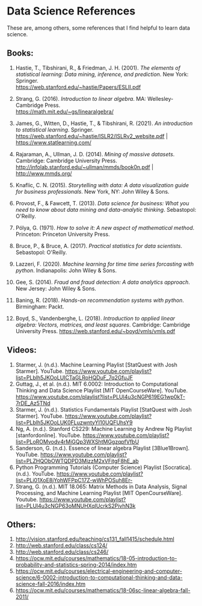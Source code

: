 # Data Science References
These are, among others, some references that I find helpful to learn data science.<br/> 
## Books:
1. Hastie, T., Tibshirani, R., & Friedman, J. H. (2001). *The elements of statistical learning: Data mining, inference, and prediction*. New York: Springer. <br/>
https://web.stanford.edu/~hastie/Papers/ESLII.pdf

2. Strang, G. (2016). *Introduction to linear algebra*. MA: Wellesley-Cambridge Press. <br/>
https://math.mit.edu/~gs/linearalgebra/

3. James, G., Witten, D., Hastie, T., & Tibshirani, R. (2021). *An introduction to statistical learning*. Springer. <br/>
https://web.stanford.edu/~hastie/ISLR2/ISLRv2_website.pdf | https://www.statlearning.com/

4. Rajaraman, A., Ullman, J. D. (2014). *Mining of massive datasets*. Cambridge: Cambridge University Press.
http://infolab.stanford.edu/~ullman/mmds/book0n.pdf | http://www.mmds.org/

5. Knaflic, C. N. (2015). *Storytelling with data: A data visualization guide for business professionals*. New York, NY: John Wiley & Sons. <br/>
6. Provost, F., & Fawcett, T. (2013). *Data science for business: What you need to know about data mining and data-analytic thinking*. Sebastopol: O'Reilly. <br/> 
7. Pólya, G. (1971). *How to solve it: A new aspect of mathematical method*. Princeton: Princeton University Press. <br/>
8. Bruce, P., & Bruce, A. (2017). *Practical statistics for data scientists*. Sebastopol: O'Reilly. <br/>
9. Lazzeri, F. (2020). *Machine learning for time time series forcasting with python*. Indianapolis: John Wiley & Sons. <br/>
10. Gee, S. (2014). *Fraud and fraud detection: A data analytics approach*. New Jersey: John Wiley & Sons. <br/>
11. Baning, R. (2018). *Hands-on recommendation systems with python*. Birmingham: Packt. <br/>
12. Boyd, S., Vandenberghe, L. (2018). *Introduction to applied linear algebra: Vectors, matrices, and least squares*. Cambridge: Cambridge University Press.
https://web.stanford.edu/~boyd/vmls/vmls.pdf


## Videos:
1. Starmer, J. (n.d.). Machine Learning Playlist [StatQuest with Josh Starmer]. YouTube. https://www.youtube.com/playlist?list=PLblh5JKOoLUICTaGLRoHQDuF_7q2GfuJF
2. Guttag, J., et al. (n.d.). MIT 6.0002: Introduction to Computational Thinking and Data Science Playlist [MIT OpenCourseWare]. YouTube. https://www.youtube.com/playlist?list=PLUl4u3cNGP619EG1wp0kT-7rDE_Az5TNd
3. Starmer, J. (n.d.). Statistics Fundamentals Playlist [StatQuest with Josh Starmer]. YouTube. https://www.youtube.com/playlist?list=PLblh5JKOoLUK0FLuzwntyYI10UQFUhsY9
4. Ng, A. (n.d.). Stanford CS229: Machine Learning by Andrew Ng Playlist [stanfordonline]. YouTube. https://www.youtube.com/playlist?list=PLoROMvodv4rMiGQp3WXShtMGgzqpfVfbU
5. Sanderson, G. (n.d.). Essence of linear algebra Playlist [3Blue1Brown]. YouTube. https://www.youtube.com/playlist?list=PLZHQObOWTQDPD3MizzM2xVFitgF8hE_ab
6. Python Programming Tutorials (Computer Science) Playlist [Socratica]. (n.d.). YouTube. https://www.youtube.com/playlist?list=PLi01XoE8jYohWFPpC17Z-wWhPOSuh8Er-
7. Strang, G. (n.d.). MIT 18.065: Matrix Methods in Data Analysis, Signal Processing, and Machine Learning Playlist [MIT OpenCourseWare]. Youtube. https://www.youtube.com/playlist?list=PLUl4u3cNGP63oMNUHXqIUcrkS2PivhN3k

## Others:
1. http://vision.stanford.edu/teaching/cs131_fall1415/schedule.html
2. http://web.stanford.edu/class/cs124/
3. http://web.stanford.edu/class/cs246/
4. https://ocw.mit.edu/courses/mathematics/18-05-introduction-to-probability-and-statistics-spring-2014/index.htm
5. https://ocw.mit.edu/courses/electrical-engineering-and-computer-science/6-0002-introduction-to-computational-thinking-and-data-science-fall-2016/index.htm
6. https://ocw.mit.edu/courses/mathematics/18-06sc-linear-algebra-fall-2011/
